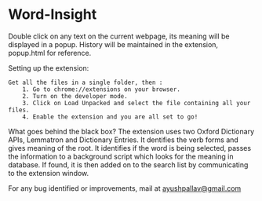 # Word-Insight

Double click on any text on the current webpage, its meaning will be displayed in a popup. 
History will be maintained in the extension, popup.html for reference.

Setting up the extension:

    Get all the files in a single folder, then : 
        1. Go to chrome://extensions on your browser. 
        2. Turn on the developer mode. 
        3. Click on Load Unpacked and select the file containing all your files. 
        4. Enable the extension and you are all set to go!

What goes behind the black box?
  The extension uses two Oxford Dictionary APIs, Lemmatron and Dictionary Entries. It dentifies the verb forms and gives meaning of the       root. It identifies if the word is being selected, passes the information to a background script which looks for the meaning in             database. If found, it is then added on to the search list by communicating to the extension window.

For any bug identified or improvements, mail at ayushpallav@gmail.com
